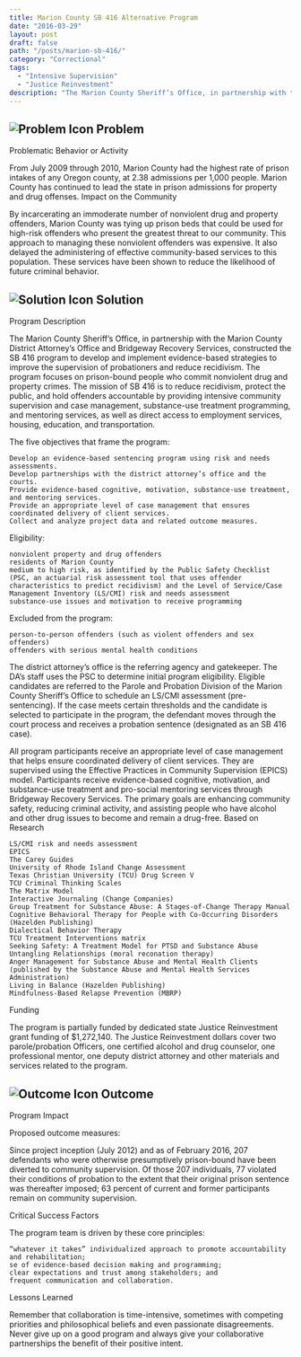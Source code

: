 ```yaml
---
title: Marion County SB 416 Alternative Program
date: "2016-03-29"
layout: post
draft: false
path: "/posts/marion-sb-416/"
category: "Correctional"
tags:
  - "Intensive Supervision"
  - "Justice Reinvestment"
description: "The Marion County Sheriff’s Office, in partnership with the Marion County District Attorney’s Office and Bridgeway Recovery Services, constructed the SB 416 program to develop and implement evidence-based strategies to improve the supervision of probationers and reduce recidivism."
---
```

## ![Problem Icon](https://github.com/google/material-design-icons/raw/master/alert/1x_web/ic_error_outline_black_48dp.png "Problem") Problem

Problematic Behavior or Activity

From July 2009 through 2010, Marion County had the highest rate of prison intakes of any Oregon county, at 2.38 admissions per 1,000 people. Marion County has continued to lead the state in prison admissions for property and drug offenses.
Impact on the Community

By incarcerating an immoderate number of nonviolent drug and property offenders, Marion County was tying up prison beds that could be used for high-risk offenders who present the greatest threat to our community. This approach to managing these nonviolent offenders was expensive. It also delayed the administering of effective community-based services to this population. These services have been shown to reduce the likelihood of future criminal behavior.

## ![Solution Icon](https://github.com/google/material-design-icons/raw/master/action/1x_web/ic_lightbulb_outline_black_48dp.png "Solution") Solution

Program Description

The Marion County Sheriff’s Office, in partnership with the Marion County District Attorney’s Office and Bridgeway Recovery Services, constructed the SB 416 program to develop and implement evidence-based strategies to improve the supervision of probationers and reduce recidivism. The program focuses on prison-bound people who commit nonviolent drug and property crimes. The mission of SB 416 is to reduce recidivism, protect the public, and hold offenders accountable by providing intensive community supervision and case management, substance-use treatment programming, and mentoring services, as well as direct access to employment services, housing, education, and transportation.

The five objectives that frame the program:

    Develop an evidence-based sentencing program using risk and needs assessments.
    Develop partnerships with the district attorney’s office and the courts.
    Provide evidence-based cognitive, motivation, substance-use treatment, and mentoring services.
    Provide an appropriate level of case management that ensures coordinated delivery of client services.
    Collect and analyze project data and related outcome measures.

Eligibility:

    nonviolent property and drug offenders
    residents of Marion County
    medium to high risk, as identified by the Public Safety Checklist (PSC, an actuarial risk assessment tool that uses offender characteristics to predict recidivism) and the Level of Service/Case Management Inventory (LS/CMI) risk and needs assessment
    substance-use issues and motivation to receive programming

Excluded from the program:

    person-to-person offenders (such as violent offenders and sex offenders)
    offenders with serious mental health conditions

The district attorney’s office is the referring agency and gatekeeper. The DA’s staff uses the PSC to determine initial program eligibility. Eligible candidates are referred to the Parole and Probation Division of the Marion County Sheriff’s Office to schedule an LS/CMI assessment (pre-sentencing). If the case meets certain thresholds and the candidate is selected to participate in the program, the defendant moves through the court process and receives a probation sentence (designated as an SB 416 case).

All program participants receive an appropriate level of case management that helps ensure coordinated delivery of client services. They are supervised using the Effective Practices in Community Supervision (EPICS) model. Participants receive evidence-based cognitive, motivation, and substance-use treatment and pro-social mentoring services through Bridgeway Recovery Services. The primary goals are enhancing community safety, reducing criminal activity, and assisting people who have alcohol and other drug issues to become and remain a drug-free.
Based on Research

    LS/CMI risk and needs assessment
    EPICS
    The Carey Guides
    University of Rhode Island Change Assessment
    Texas Christian University (TCU) Drug Screen V
    TCU Criminal Thinking Scales
    The Matrix Model
    Interactive Journaling (Change Companies)
    Group Treatment for Substance Abuse: A Stages-of-Change Therapy Manual
    Cognitive Behavioral Therapy for People with Co-Occurring Disorders (Hazelden Publishing)
    Dialectical Behavior Therapy
    TCU Treatment Interventions matrix
    Seeking Safety: A Treatment Model for PTSD and Substance Abuse
    Untangling Relationships (moral reconation therapy)
    Anger Management for Substance Abuse and Mental Health Clients (published by the Substance Abuse and Mental Health Services Administration)
    Living in Balance (Hazelden Publishing)
    Mindfulness-Based Relapse Prevention (MBRP)

Funding

The program is partially funded by dedicated state Justice Reinvestment grant funding of $1,272,140. The Justice Reinvestment dollars cover two parole/probation Officers, one certified alcohol and drug counselor, one professional mentor, one deputy district attorney and other materials and services related to the program.

## ![Outcome Icon](https://github.com/google/material-design-icons/raw/master/action/1x_web/ic_view_list_black_48dp.png "Outcome") Outcome

Program Impact

Proposed outcome measures:

Since project inception (July 2012) and as of February 2016, 207 defendants who were otherwise presumptively prison-bound have been diverted to community supervision. Of those 207 individuals, 77 violated their conditions of probation to the extent that their original prison sentence was thereafter imposed; 63 percent of current and former participants remain on community supervision.

Critical Success Factors

The program team is driven by these core principles:

    “whatever it takes” individualized approach to promote accountability and rehabilitation;
    se of evidence-based decision making and programming;
    clear expectations and trust among stakeholders; and
    frequent communication and collaboration.

Lessons Learned

Remember that collaboration is time-intensive, sometimes with competing priorities and philosophical beliefs and even passionate disagreements. Never give up on a good program and always give your collaborative partnerships the benefit of their positive intent.